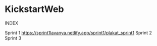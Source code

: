 # KickstartWeb

INDEX <br>

Sprint 1 https://sprint1lavanya.netlify.app/sprint1/plakat_sprint1
Sprint 2 <br>
Sprint 3 <br>

